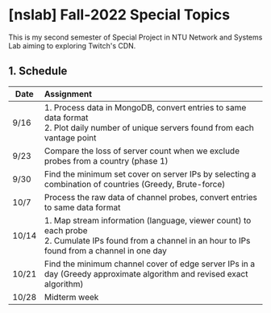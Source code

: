 # [nslab] Fall-2022 Special Topics

This is my second semester of Special Project in NTU Network and Systems Lab aiming to exploring Twitch's CDN.

## 1. Schedule

| Date  | Assignment                                                                                                                                                         |
| ----- |:------------------------------------------------------------------------------------------------------------------------------------------------------------------ |
| 9/16  | 1. Process data in MongoDB, convert entries to same data format <br> 2. Plot daily number of unique servers found from each vantage point|
| 9/23  | Compare the loss of server count when we exclude probes from a country (phase 1) |
| 9/30  | Find the minimum set cover on server IPs by selecting a combination of countries (Greedy, Brute-force) |
| 10/7  | Process the raw data of channel probes, convert entries to same data format |
| 10/14 | 1. Map stream information (language, viewer count) to each probe <br> 2. Cumulate IPs found from a channel in an hour to IPs found from a channel in one day |
| 10/21 | Find the minimum channel cover of edge server IPs in a day (Greedy approximate algorithm and revised exact algorithm)|
| 10/28 | Midterm week
